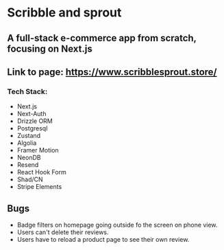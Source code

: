 # Scribble and sprout

## A full-stack e-commerce app from scratch, focusing on Next.js

## Link to page: https://www.scribblesprout.store/

### Tech Stack:

- Next.js
- Next-Auth
- Drizzle ORM
- Postgresql
- Zustand
- Algolia
- Framer Motion
- NeonDB
- Resend
- React Hook Form
- Shad/CN
- Stripe Elements

## Bugs

- Badge filters on homepage going outside fo the screen on phone view.
- Users can't delete their reviews.
- Users have to reload a product page to see their own review.
